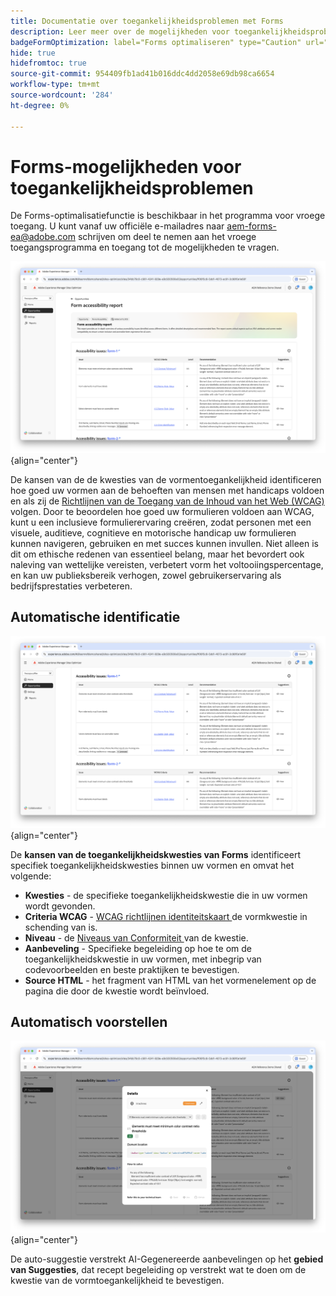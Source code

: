 ```yaml
---
title: Documentatie over toegankelijkheidsproblemen met Forms
description: Leer meer over de mogelijkheden voor toegankelijkheidsproblemen in formulieren en hoe u deze kunt gebruiken om de toegankelijkheid van formulieren en de gebruikerservaring op uw website te verbeteren.
badgeFormOptimization: label="Forms optimaliseren" type="Caution" url="../../opportunity-types/form-optimization.md" tooltip="Forms optimaliseren"
hide: true
hidefromtoc: true
source-git-commit: 954409fb1ad41b016ddc4dd2058e69db98ca6654
workflow-type: tm+mt
source-wordcount: '284'
ht-degree: 0%

---
```



# Forms-mogelijkheden voor toegankelijkheidsproblemen

<span class="preview"> De Forms-optimalisatiefunctie is beschikbaar in het programma voor vroege toegang. U kunt vanaf uw officiële e-mailadres naar aem-forms-ea@adobe.com schrijven om deel te nemen aan het vroege toegangsprogramma en toegang tot de mogelijkheden te vragen. </span>

![ de kansen van de de toegankelijkheidskwesties van Forms ](./assets/forms-accessibility-issues/hero.png){align="center"}

De kansen van de de kwesties van de vormentoegankelijkheid identificeren hoe goed uw vormen aan de behoeften van mensen met handicaps voldoen en als zij de [ Richtlijnen van de Toegang van de Inhoud van het Web (WCAG) ](https://www.w3.org/TR/WCAG21/) volgen. Door te beoordelen hoe goed uw formulieren voldoen aan WCAG, kunt u een inclusieve formulierervaring creëren, zodat personen met een visuele, auditieve, cognitieve en motorische handicap uw formulieren kunnen navigeren, gebruiken en met succes kunnen invullen. Niet alleen is dit om ethische redenen van essentieel belang, maar het bevordert ook naleving van wettelijke vereisten, verbetert vorm het voltooiingspercentage, en kan uw publieksbereik verhogen, zowel gebruikerservaring als bedrijfsprestaties verbeteren.

## Automatische identificatie

![ auto-identificeer de kwesties van de vormtoegankelijkheid ](./assets/forms-accessibility-issues/auto-identify.png){align="center"}

De **kansen van de toegankelijkheidskwesties van Forms** identificeert specifiek toegankelijkheidskwesties binnen uw vormen en omvat het volgende:

* **Kwesties** - de specifieke toegankelijkheidskwestie die in uw vormen wordt gevonden.
* **Criteria WCAG** - [ WCAG richtlijnen identiteitskaart ](https://www.w3.org/TR/WCAG21/) de vormkwestie in schending van is.
* **Niveau** - de [ Niveaus van Conformiteit ](https://www.w3.org/WAI/WCAG21/Understanding/conformance#levels) van de kwestie.
* **Aanbeveling** - Specifieke begeleiding op hoe te om de toegankelijkheidskwestie in uw vormen, met inbegrip van codevoorbeelden en beste praktijken te bevestigen.
* **Source HTML** - het fragment van HTML van het vormenelement op de pagina die door de kwestie wordt beïnvloed.

## Automatisch voorstellen

![ automatisch-stelt de kwesties van de vormtoegankelijkheid voor ](./assets/forms-accessibility-issues/auto-suggest.png){align="center"}

De auto-suggestie verstrekt AI-Gegenereerde aanbevelingen op het **gebied van Suggesties**, dat recept begeleiding op verstrekt wat te doen om de kwestie van de vormtoegankelijkheid te bevestigen.

<!-- 

## Auto-optimize

[!BADGE Ultimate]{type=Positive tooltip="Ultimate"}

![Auto-optimize forms accessibility issues](./assets/accessibility-issues/auto-optimize.png){align="center"}

Sites Optimizer Ultimate adds the ability to deploy auto-optimization for the form accessibility issues found.

>[!BEGINTABS]

>[!TAB Deploy optimization]

{{auto-optimize-deploy-optimization-slack}}

>[!TAB Request approval]

{{auto-optimize-request-approval}}

>[!ENDTABS]
-->

